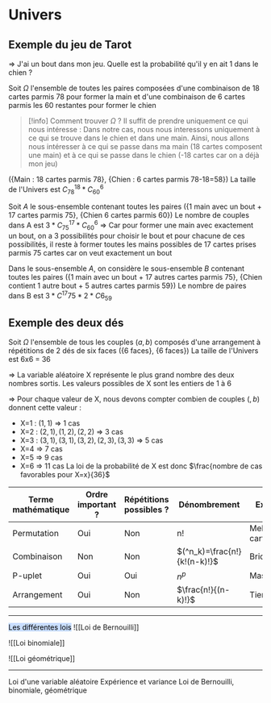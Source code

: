 
# Univers
## Exemple du jeu de Tarot

⇒ J'ai un bout dans mon jeu. Quelle est la probabilité qu'il y en ait 1 dans le chien ?

Soit $\Omega$ l'ensemble de toutes les paires composées d'une combinaison de 18 cartes parmis 78 pour former la main et d'une combinaison de 6 cartes parmis les 60 restantes pour former le chien
>[!info] Comment trouver $\Omega$ ?
>Il suffit de prendre uniquement ce qui nous intéresse : Dans notre cas, nous nous interessons uniquement à ce qui se trouve dans le chien et dans une main. Ainsi, nous allons nous intéresser à ce qui se passe dans ma main (18 cartes composent une main) et à ce qui se passe dans le chien (-18 cartes car on a déjà mon jeu)

({Main : 18 cartes parmis 78}, {Chien : 6 cartes parmis 78-18=58})
La taille de l'Univers est $C^{18}_{78}*C^6_{60}$

Soit $A$ le sous-ensemble contenant toutes les paires ({1 main avec un bout + 17 cartes parmis 75}, {Chien 6 cartes parmis 60})
Le nombre de couples dans A est $3*C^{17}_{75}*C^6_{60}$
⇒ Car pour former une main avec exactement un bout, on a 3 possibilités pour choisir le bout et pour chacune de ces possibilités, il reste à former toutes les mains possibles de 17 cartes prises parmis 75 cartes car on veut exactement un bout

Dans le sous-ensemble $A$, on considère le sous-ensemble $B$ contenant toutes les paires ({1 main avec un bout + 17 autres cartes parmis 75}, {Chien contient 1 autre bout + 5 autres cartes parmis 59})
Le nombre de paires dans B est $3*C^{17}{75}*2*C{6}_{59}$

## Exemple des deux dés

Soit $\Omega$ l'ensemble de tous les couples $(a, b)$ composés d'une arrangement à répétitions de 2 dés de six faces
({6 faces}, {6 faces})
La taille de l'Univers est 6x6 = 36

⇒ La variable aléatoire X représente le plus grand nombre des deux nombres sortis. Les valeurs possibles de X sont les entiers de 1 à 6

⇒ Pour chaque valeur de X, nous devons compter combien de couples $(, b)$ donnent cette valeur :
- X=1 : $(1, 1)$ ⇒ 1 cas
- X=2 : $(2, 1), (1, 2), (2, 2)$ ⇒ 3 cas
- X=3 : $(3, 1),(3,1),(3,2),(2,3),(3,3)$ ⇒ 5 cas
- X=4 ⇒ 7 cas
- X=5 ⇒ 9 cas
- X=6 ⇒ 11 cas
La loi de la probabilité de X est donc $\frac{nombre de cas favorables pour X=x}{36}$


| Terme mathématique | Ordre important ? | Répétitions possibles ? | Dénombrement                 | Exemple           |
| ------------------ | ----------------- | ----------------------- | ---------------------------- | ----------------- |
| Permutation        | Oui               | Non                     | n!                           | Melange de cartes |
| Combinaison        | Non               | Non                     | $(^n_k)=\frac{n!}{k!(n-k)!}$ | Bridge            |
| P-uplet            | Oui               | Oui                     | $n^p$                        | MasterMind        |
| Arrangement        | Oui               | Non                     | $\frac{n!}{(n-k)!}$          | Tiercé            |

---



<mark style="background: #ADCCFFA6;">Les différentes lois</mark>
![[Loi de Bernouilli]]

![[Loi binomiale]]

![[Loi géométrique]]

---


Loi d'une variable aléatoire
Expérience et variance
Loi de Bernouilli, binomiale, géométrique

